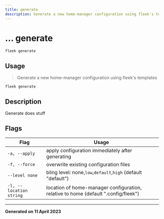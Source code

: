 ```yaml
---
title: generate
description: Generate a new home-manager configuration using fleek's templates
---
```


# ... generate
`fleek generate`

## Usage
> Generate a new home-manager configuration using fleek's templates

```shell
fleek generate
```

## Description


Generate does stuff



## Flags
|Flag|Usage|
|----|-----|
|`-a, --apply`|apply configuration immediately after generating|
|`-f, --force`|overwrite existing configuration files|
|`--level none`|bling level: none,`low`,`default`,`high` (default "default")|
|`-l, --location string`|location of home-manager configuration, relative to home (default ".config/fleek")|


---
**Generated on 11 April 2023**
